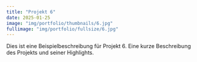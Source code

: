 ```yaml
---
title: "Projekt 6"
date: 2025-01-25
image: "img/portfolio/thumbnails/6.jpg"
fullimage: "img/portfolio/fullsize/6.jpg"
---
```

Dies ist eine Beispielbeschreibung für Projekt 6. Eine kurze Beschreibung des Projekts und seiner Highlights.
